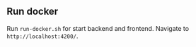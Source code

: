 ## Run docker

Run `run-docker.sh` for start backend and frontend.
Navigate to `http://localhost:4200/`.